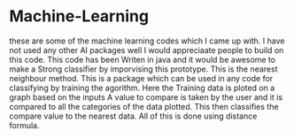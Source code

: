 # Machine-Learning
these are some of the machine learning  codes which I came up with. I have not used any other AI packages 
well I would appreciaate people to build on this code.
This code has been Writen in java
and it would be awesome to make a Strong classifier by imporvising this prototype.
This is the nearest neighbour method.
This is  a package which can be used in any code for classifying by training the agorithm.
Here the Training data is ploted on a graph based on the inputs
A value to compare is taken by the user and it is compared to all the categories of the data plotted.
This then classifies the compare value to the nearest data.
All of this is done using distance formula.
